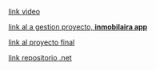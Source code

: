 [link video](https://youtu.be/bAhmXitIbJQ)

[link al a  gestion proyecto, **inmobilaira app**](https://github.com/users/raffarraffa/projects/16/views/3)

[link al proyecto final](https://docs.google.com/document/d/1XhWjmbWW-Is8cx31fGCcJFgoKi_DAKCyu8XYGg8iQic/edit?usp=sharing)

[link repositorio .net](https://github.com/raffarraffa/api_lab3)
